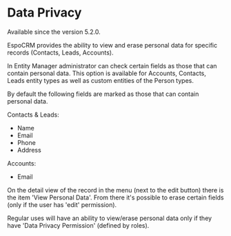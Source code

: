 # Data Privacy

Available since the version 5.2.0.

EspoCRM provides the ability to view and erase personal data for specific records (Contacts, Leads, Accounts).

In Entity Manager administrator can check certain fields as those that can contain personal data. This option is available for Accounts, Contacts, Leads entity types as well as custom entities of the Person types.

By default the following fields are marked as those that can contain personal data.

Contacts & Leads:

* Name
* Email
* Phone
* Address

Accounts:

* Email

On the detail view of the record in the menu (next to the edit button) there is the item 'View Personal Data'. From there it's possible to erase certain fields (only if the user has 'edit' permission).

Regular uses will have an ability to view/erase personal data only if they have 'Data Privacy Permission' (defined by roles).
